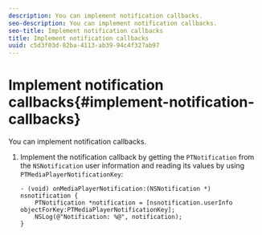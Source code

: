 ```yaml
---
description: You can implement notification callbacks.
seo-description: You can implement notification callbacks.
seo-title: Implement notification callbacks
title: Implement notification callbacks
uuid: c5d3f03d-82ba-4113-ab39-94c4f327ab97
---
```


# Implement notification callbacks{#implement-notification-callbacks}

You can implement notification callbacks.

1. Implement the notification callback by getting the `PTNotification` from the `NSNotification` user information and reading its values by using `PTMediaPlayerNotificationKey`:

   ```
   - (void) onMediaPlayerNotification:(NSNotification *) nsnotification { 
       PTNotification *notification = [nsnotification.userInfo objectForKey:PTMediaPlayerNotificationKey]; 
       NSLog(@"Notification: %@", notification); 
   }
   ```

